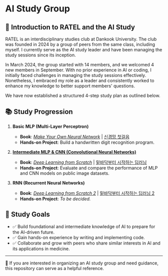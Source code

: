# AI Study Group

## 🤖 Introduction to RATEL and the AI Study

RATEL is an interdisciplinary studies club at Dankook University. The club was founded in 2024 by a group of peers from the same class, including myself. I currently serve as the AI study leader and have been managing the study sessions since its inception.

In March 2024, the group started with 14 members, and we welcomed 4 new members in September. With no prior experience in AI or coding, I initially faced challenges in managing the study sessions effectively. Nonetheless, I embraced my role as a leader and consistently worked to enhance my knowledge to better support members' questions.

We have now established a structured 4-step study plan as outlined below.

## 📚 Study Progression

1. **Basic MLP (Multi-Layer Perceptron)**
   - **Book**: [*Make Your Own Neural Network*](https://www.amazon.com/Make-Your-Own-Neural-Network/dp/1530826608) | [신경망 첫걸음](https://product.kyobobook.co.kr/detail/S000001057736)
   - **Hands-on Project**: Build a handwritten digit recognition program.

2. [**Intermediate MLP & CNN (Convolutional Neural Networks)**](https://github.com/jaeseonim/AI-Study-Group/tree/main/deep-learning-from-scratch)
   - **Book**: [*Deep Learning from Scratch*](https://www.amazon.co.jp/-/en/%E6%96%8E%E8%97%A4-%E5%BA%B7%E6%AF%85/dp/4873117585/ref=sr_1_1?crid=3GTL1RN3S9UKU&dib=eyJ2IjoiMSJ9.BSJwVIIOHE6YoQRMnC_Atr3guHh3CZHN5o796dAWFCGXHennOFOA9HtC0IZoe1CJtJ0oPnqDNoRs-canO1-hMc40iIbxdHqvwlFuqtQSmvM0gsVsVZIPSocHRK7Oqk3IUsFEJ--0JuDWgsU714OWvqEQq3oiPyyI8iVXxi57bkvJQ3MoW2yDfK9UwFtMsXw4.Zooelj6fwZ0DEKjKePE4ZLE0-wc1Xs3RWhzNj3yNPQs&dib_tag=se&keywords=%E3%82%BC%E3%83%AD%E3%81%8B%E3%82%89%E4%BD%9C%E3%82%8BDeep+Learning&qid=1737987001&s=books&sprefix=%E3%82%BC%E3%83%AD%E3%81%8B%E3%82%89%E4%BD%9C%E3%82%8Bdeep+learning+%2Cstripbooks%2C177&sr=1-1) | [밑바닥부터 시작하는 딥러닝](https://product.kyobobook.co.kr/detail/S000001057805)
   - **Hands-on Project**: Evaluate and compare the performance of MLP and CNN models on public image datasets.

3. **RNN (Recurrent Neural Networks)**
   - **Book**: [*Deep Learning from Scratch 2*](https://www.amazon.co.jp/-/en/%E6%96%8E%E8%97%A4-%E5%BA%B7%E6%AF%85/dp/4873118360) | [밑바닥부터 시작하는 딥러닝 2](https://product.kyobobook.co.kr/detail/S000001810145)
   - **Hands-on Project**: *To be decided.* 

## 🎯 Study Goals

- ✅ Build foundational and intermediate knowledge of AI to prepare for the AI-driven future.  
- ✅ Gain hands-on experience by writing and implementing code.  
- ✅ Collaborate and grow with peers who share similar interests in AI and its applications in medicine. 

---

📌 If you are interested in organizing an AI study group and need guidance, this repository can serve as a helpful reference. 
